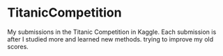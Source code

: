 # TitanicCompetition
My submissions in the Titanic Competition in Kaggle. Each submission is after I studied more and learned new methods. trying to improve my old scores.
